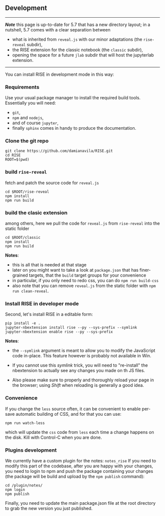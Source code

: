 ## Development

****

***Note*** this page is up-to-date for 5.7 that has a new directory layout;
in a nutshell, 5.7 comes with a clear separation between
* what is inherited from `reveal.js` with our minor adaptations (the `rise-reveal` subdir),
* the RISE extension for the classic notebook (the `classic` subdir),
* opening the space for a future `jlab` subdir that will host the jupyterlab extension.

****

You can install RISE in development mode in this way:

### Requirements

Use your usual package manager to install the required build tools.
Essentially you will need:

* `git`,
* `npm` and `nodejs`,
* and of course `jupyter`,
* finally `sphinx` comes in handy to produce the documentation.

### Clone the git repo

    git clone https://github.com/damianavila/RISE.git
    cd RISE
    ROOT=$(pwd)

### build `rise-reveal`

fetch and patch the source code for `reveal.js`

    cd $ROOT/rise-reveal
    npm install
    npm run build

### build the clasic extension

among others, here we pull the code for `reveal.js` from `rise-reveal`
into the static folder

    cd $ROOT/classic
    npm install
    npm run build

**Notes**:

* this is all that is needed at that stage
* later on you might want to take a look at `package.json` that has finer-grained targets,
  that the `build` target groups for your convenience
* in particular, if you only need to redo css, you can do `npm run build-css`
* also note that you can remove `reveal.js` from the static folder with `npm run clean-reveal`.

### Install RISE in developer mode

Second, let's install RISE in a editable form:

    pip install -e .
    jupyter-nbextension install rise --py --sys-prefix --symlink
    jupyter-nbextension enable rise --py --sys-prefix

**Notes**:

* the `--symlink` argument is meant to allow you to modify the
  JavaScript code in-place. This feature however is probably not available in Win.

* If you cannot use this *symlink* trick, you will need to
  "re-install" the nbextension to actually see any changes you made on th JS files.

* Also please make sure to properly and thoroughly reload your page in the browser;
  using *Shift* when reloading is generally a good idea.

### Convenience

If you change the `less` source often, it can be convenient to enable
per-save automatic building of CSS, and for that you can use:

    npm run watch-less

which will update the `css` code from `less` each time a change
happens on the disk. Kill with Control-C when you are done.

### Plugins development

We currently have a custom plugin for the notes: `notes_rise`
If you need to modify this part of the codebase, after you are happy with your changes, you need to login to npm and push the package containing your changes (the package will be build and upload by the `npm publish` command):

```
cd /plugin/notes/
npm login
npm publish
```

Finally, you need to update the main package.json file at the root directory to grab the new version you just published.
